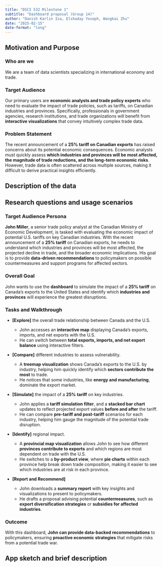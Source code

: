 ```yaml
---
title: "DSCI 532 Milestone 1"
subtitle: "Dashboard proposal (Group 14)"
author: "Danish Karlin Isa, Elshaday Yoseph, Wangkai Zhu"
date: "2025-02-15"
date-format: "long"
---
```


## Motivation and Purpose

### **Who are we**  

We are a team of data scientists specializing in international economy and trade.  

### **Target Audience**  

Our primary users are **economic analysts and trade policy experts** who need to evaluate the impact of trade policies, such as tariffs, on Canadian industries and provinces. 
Specifically, professionals in government agencies, research institutions, and trade organizations will benefit from **interactive visualizations** that convey intuitively complex trade data.

### **Problem Statement**  

The recent announcement of a **25% tariff on Canadian exports** has raised concerns about its potential economic consequences. Economic analysts must quickly assess 
**which industries and provinces will be most affected, the magnitude of trade reductions, and the long-term economic risks**. 
However, trade data is often scattered across multiple sources, making it difficult to derive practical insights efficiently.

## Description of the data

## Research questions and usage scenarios

### Target Audience Persona
**John Miller**, a senior trade policy analyst at the Canadian Ministry of Economic Development, is tasked with evaluating the economic impact of potential U.S. tariffs on key Canadian industries. With the recent announcement of a **25% tariff** on Canadian exports, he needs to understand which industries and provinces will be most affected, the projected decline in trade, and the broader economic implications. His goal is to provide **data-driven recommendations** to policymakers on possible countermeasures and support programs for affected sectors.

### Overall Goal
John wants to use the **dashboard** to simulate the impact of a **25% tariff** on Canada’s exports to the United States and identify which **industries and provinces** will experience the greatest disruptions.

### Tasks and Walkthrough

- **[Explore]** the overall trade relationship between Canada and the U.S.
  - John accesses an **interactive map** displaying Canada’s exports, imports, and net exports with the U.S.
  - He can switch between **total exports, imports, and net export balance** using interactive filters.

- **[Compare]** different industries to assess vulnerability.
  - A **treemap visualization** shows Canada’s exports to the U.S. by industry, helping him quickly identify which **sectors contribute the most** to trade.
  - He notices that some industries, like **energy and manufacturing**, dominate the export market.

- **[Simulate]** the impact of a **25% tariff** on key industries.
  - John applies a **tariff simulation filter**, and a **stacked bar chart** updates to reflect projected export values **before and after** the tariff.
  - He can compare **pre-tariff and post-tariff** scenarios for each industry, helping him gauge the magnitude of the potential trade disruption.

- **[Identify]** regional impact.
  - A **provincial map visualization** allows John to see how different **provinces contribute to exports** and which regions are most dependent on trade with the U.S.
  - He switches to a **by-product view**, where **pie charts** within each province help break down trade composition, making it easier to see which industries are at risk in each province.

- **[Report and Recommend]**
  - John downloads a **summary report** with key insights and visualizations to present to policymakers.
  - He drafts a proposal advising potential **countermeasures**, such as **export diversification strategies** or **subsidies for affected industries**.

### Outcome
With this dashboard, **John can provide data-backed recommendations** to policymakers, ensuring **proactive economic strategies** that mitigate risks from a potential trade war.

## App sketch and brief description